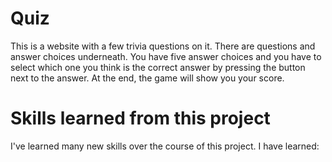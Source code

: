 # Quiz
This is a website with a few trivia questions on it. There are questions and answer choices underneath. You have five answer choices and you have to select which one you think is the correct answer by pressing the button next to the answer. At the end, the game will show you your score.

# Skills learned from this project
I've learned many new skills over the course of this project. I have learned: